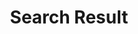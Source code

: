 ---
title: "Search Result"
draft: false
description : "search result, search, search engine, search bar"
---